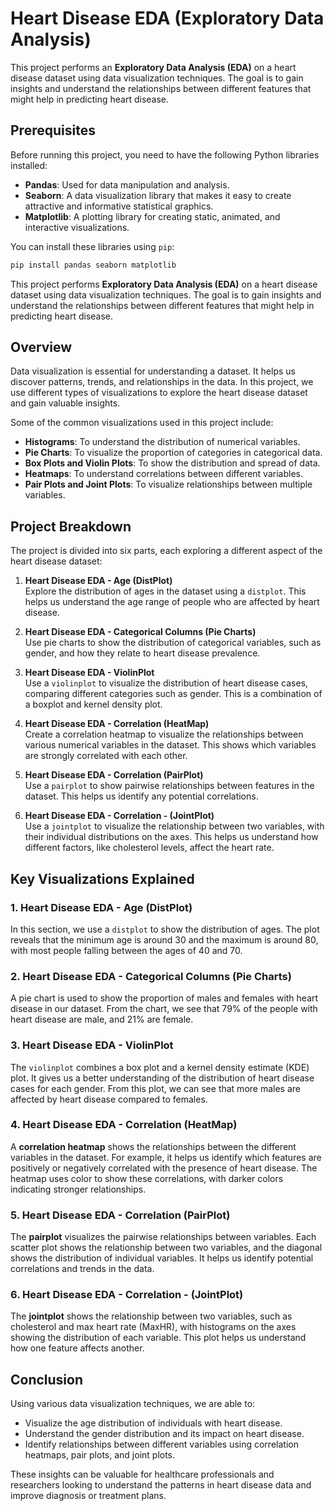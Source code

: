 # Heart Disease EDA (Exploratory Data Analysis)

This project performs an **Exploratory Data Analysis (EDA)** on a heart disease dataset using data visualization techniques. The goal is to gain insights and understand the relationships between different features that might help in predicting heart disease.

## Prerequisites

Before running this project, you need to have the following Python libraries installed:

- **Pandas**: Used for data manipulation and analysis.
- **Seaborn**: A data visualization library that makes it easy to create attractive and informative statistical graphics.
- **Matplotlib**: A plotting library for creating static, animated, and interactive visualizations.

You can install these libraries using `pip`:

```bash
pip install pandas seaborn matplotlib
```


This project performs **Exploratory Data Analysis (EDA)** on a heart disease dataset using data visualization techniques. The goal is to gain insights and understand the relationships between different features that might help in predicting heart disease.

## Overview

Data visualization is essential for understanding a dataset. It helps us discover patterns, trends, and relationships in the data. In this project, we use different types of visualizations to explore the heart disease dataset and gain valuable insights.

Some of the common visualizations used in this project include:

- **Histograms**: To understand the distribution of numerical variables.
- **Pie Charts**: To visualize the proportion of categories in categorical data.
- **Box Plots and Violin Plots**: To show the distribution and spread of data.
- **Heatmaps**: To understand correlations between different variables.
- **Pair Plots and Joint Plots**: To visualize relationships between multiple variables.

## Project Breakdown

The project is divided into six parts, each exploring a different aspect of the heart disease dataset:

1. **Heart Disease EDA - Age (DistPlot)**  
   Explore the distribution of ages in the dataset using a `distplot`. This helps us understand the age range of people who are affected by heart disease.

2. **Heart Disease EDA - Categorical Columns (Pie Charts)**  
   Use pie charts to show the distribution of categorical variables, such as gender, and how they relate to heart disease prevalence.

3. **Heart Disease EDA - ViolinPlot**  
   Use a `violinplot` to visualize the distribution of heart disease cases, comparing different categories such as gender. This is a combination of a boxplot and kernel density plot.

4. **Heart Disease EDA - Correlation (HeatMap)**  
   Create a correlation heatmap to visualize the relationships between various numerical variables in the dataset. This shows which variables are strongly correlated with each other.

5. **Heart Disease EDA - Correlation (PairPlot)**  
   Use a `pairplot` to show pairwise relationships between features in the dataset. This helps us identify any potential correlations.

6. **Heart Disease EDA - Correlation - (JointPlot)**  
   Use a `jointplot` to visualize the relationship between two variables, with their individual distributions on the axes. This helps us understand how different factors, like cholesterol levels, affect the heart rate.

## Key Visualizations Explained

### 1. **Heart Disease EDA - Age (DistPlot)**
In this section, we use a `distplot` to show the distribution of ages. The plot reveals that the minimum age is around 30 and the maximum is around 80, with most people falling between the ages of 40 and 70.

### 2. **Heart Disease EDA - Categorical Columns (Pie Charts)**
A pie chart is used to show the proportion of males and females with heart disease in our dataset. From the chart, we see that 79% of the people with heart disease are male, and 21% are female.

### 3. **Heart Disease EDA - ViolinPlot**
The `violinplot` combines a box plot and a kernel density estimate (KDE) plot. It gives us a better understanding of the distribution of heart disease cases for each gender. From this plot, we can see that more males are affected by heart disease compared to females.

### 4. **Heart Disease EDA - Correlation (HeatMap)**
A **correlation heatmap** shows the relationships between the different variables in the dataset. For example, it helps us identify which features are positively or negatively correlated with the presence of heart disease. The heatmap uses color to show these correlations, with darker colors indicating stronger relationships.

### 5. **Heart Disease EDA - Correlation (PairPlot)**
The **pairplot** visualizes the pairwise relationships between variables. Each scatter plot shows the relationship between two variables, and the diagonal shows the distribution of individual variables. It helps us identify potential correlations and trends in the data.

### 6. **Heart Disease EDA - Correlation - (JointPlot)**
The **jointplot** shows the relationship between two variables, such as cholesterol and max heart rate (MaxHR), with histograms on the axes showing the distribution of each variable. This plot helps us understand how one feature affects another.

## Conclusion

Using various data visualization techniques, we are able to:

- Visualize the age distribution of individuals with heart disease.
- Understand the gender distribution and its impact on heart disease.
- Identify relationships between different variables using correlation heatmaps, pair plots, and joint plots.

These insights can be valuable for healthcare professionals and researchers looking to understand the patterns in heart disease data and improve diagnosis or treatment plans.
